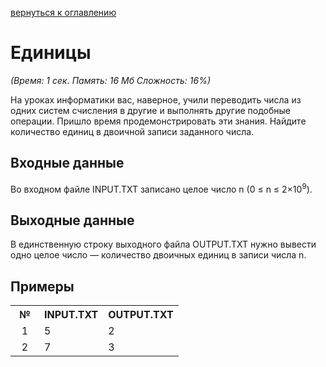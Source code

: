 <a href="/README.md">вернуться к оглавлению</a><br>

<h1>Единицы</h1>
<i>(Время: 1&nbsp;сек. Память: 16 Мб&nbsp;Сложность: 16%)</i>

<p class=text>
На уроках информатики вас, наверное, учили переводить числа из одних систем счисления в другие и выполнять другие подобные операции. Пришло время продемонстрировать эти знания. Найдите количество единиц в двоичной записи заданного числа.
</p>

<h2>Входные данные</h2>

<p class=text>
Во входном файле INPUT.TXT записано целое число n (0 &#8804; n &#8804; 2&times;10<sup>9</sup>).
</p>

<h2>Выходные данные</h2>

<p class=text>
В единственную строку выходного файла OUTPUT.TXT нужно вывести одно целое число — количество двоичных единиц в записи числа n.
</p>

<h2>Примеры</h2>

<table class=main cellpadding=2 cellspacing=1>
<tr><th width=30>№</th><th>INPUT.TXT</th><th>OUTPUT.TXT</th></tr>
<tr class=white2><td align=center>1</td><td>5</td><td>2</td></tr>
<tr class=white2><td align=center>2</td><td>7</td><td>3</td></tr>
</table>